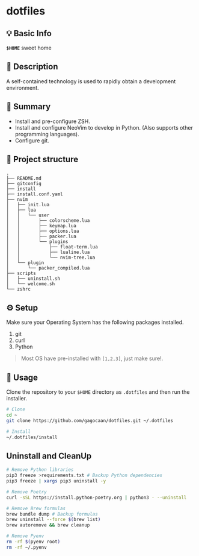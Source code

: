 # dotfiles

## 💡 Basic Info

**``$HOME``** sweet home

## 📖 Description

A self-contained technology is used to rapidly obtain a development environment.

## 🎯 Summary

* Install and pre-configure ZSH.
* Install and configure NeoVim to develop in Python. (Also supports other programming languages).
* Configure git.

## 🧬 Project structure

```console
.
├── README.md
├── gitconfig
├── install
├── install.conf.yaml
├── nvim
│   ├── init.lua
│   ├── lua
│   │   └── user
│   │       ├── colorscheme.lua
│   │       ├── keymap.lua
│   │       ├── options.lua
│   │       ├── packer.lua
│   │       └── plugins
│   │           ├── float-term.lua
│   │           ├── lualine.lua
│   │           └── nvim-tree.lua
│   └── plugin
│       └── packer_compiled.lua
├── scripts
│   ├── uninstall.sh
│   └── welcome.sh
└── zshrc
```

## ⚙️ Setup

Make sure your Operating System has the following packages installed.

1. git
2. curl
3. Python

> Most OS have pre-installed with `[1,2,3]`, just make sure!.

## 🍴 Usage

Clone the repository to your `$HOME` directory as `.dotfiles` and then run the installer.

```bash
# Clone
cd ~
git clone https://github.com/gagocaan/dotfiles.git ~/.dotfiles

# Install
~/.dotfiles/install
```

## Uninstall and CleanUp

```bash
# Remove Python libraries
pip3 freeze >requirements.txt # Backup Python dependencies
pip3 freeze | xargs pip3 uninstall -y

# Remove Poetry
curl -sSL https://install.python-poetry.org | python3 - --uninstall

# Remove Brew formulas
brew bundle dump # Backup formulas
brew uninstall --force $(brew list)
brew autoremove && brew cleanup

# Remove Pyenv
rm -rf $(pyenv root)
rm -rf ~/.pyenv
```
